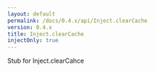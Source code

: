 ```yaml
---
layout: default
permalink: /docs/0.4.x/api/Inject.clearCache
version: 0.4.x
title: Inject.clearCache
injectOnly: true
---
```

Stub for Inject.clearCahce